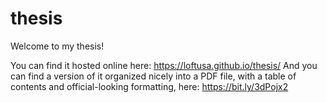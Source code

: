 # thesis

Welcome to my thesis!

You can find it hosted online here: https://loftusa.github.io/thesis/
And you can find a version of it organized nicely into a PDF file, with a table of contents and official-looking formatting, here: https://bit.ly/3dPojx2
